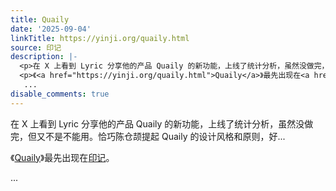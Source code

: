 ```yaml
---
title: Quaily
date: '2025-09-04'
linkTitle: https://yinji.org/quaily.html
source: 印记
description: |-
  <p>在 X 上看到 Lyric 分享他的产品 Quaily 的新功能，上线了统计分析，虽然没做完，但又不是不能用。恰巧陈仓颉提起 Quaily 的设计风格和原则，好...</p>
  <p>《<a href="https://yinji.org/quaily.html">Quaily</a>》最先出现在<a href="https://yinji.org">印记</a>。</p>
   ...
disable_comments: true
---
```

<p>在 X 上看到 Lyric 分享他的产品 Quaily 的新功能，上线了统计分析，虽然没做完，但又不是不能用。恰巧陈仓颉提起 Quaily 的设计风格和原则，好...</p>
<p>《<a href="https://yinji.org/quaily.html">Quaily</a>》最先出现在<a href="https://yinji.org">印记</a>。</p>
 ...